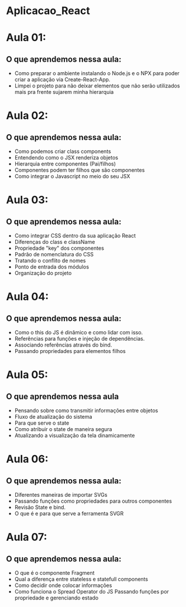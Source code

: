 # Aplicacao_React

# Aula 01:

## O que aprendemos nessa aula:

- Como preparar o ambiente instalando o Node.js e o NPX para poder criar a aplicação via Create-React-App.
- Limpei o projeto para não deixar elementos que não serão utilizados mais pra frente sujarem minha hierarquia

# Aula 02:

## O que aprendemos nessa aula:

- Como podemos criar class components
- Entendendo como o JSX renderiza objetos
- Hierarquia entre componentes (Pai/filhos)
- Componentes podem ter filhos que são componentes
- Como integrar o Javascript no meio do seu JSX

# Aula 03:

## O que aprendemos nessa aula:

- Como integrar CSS dentro da sua aplicação React
- Diferenças do class e className
- Propriedade "key" dos componentes
- Padrão de nomenclatura do CSS
- Tratando o conflito de nomes
- Ponto de entrada dos módulos
- Organização do projeto

# Aula 04:

## O que aprendemos nessa aula:

- Como o this do JS é dinâmico e como lidar com isso.
- Referências para funções e injeção de dependências.
- Associando referências através do bind.
- Passando propriedades para elementos filhos


# Aula 05:

## O que aprendemos nessa aula

- Pensando sobre como transmitir informações entre objetos
- Fluxo de atualização do sistema
- Para que serve o state
- Como atribuir o state de maneira segura
- Atualizando a visualização da tela dinamicamente

# Aula 06:

## O que aprendemos nessa aula:

- Diferentes maneiras de importar SVGs
- Passando funções como propriedades para outros componentes
- Revisão State e bind.
- O que é e para que serve a ferramenta SVGR

# Aula 07:

## O que aprendemos nessa aula:

- O que é o componente Fragment
- Qual a diferença entre stateless e statefull components
- Como decidir onde colocar informações
- Como funciona o Spread Operator do JS
Passando funções por propriedade e gerenciando estado